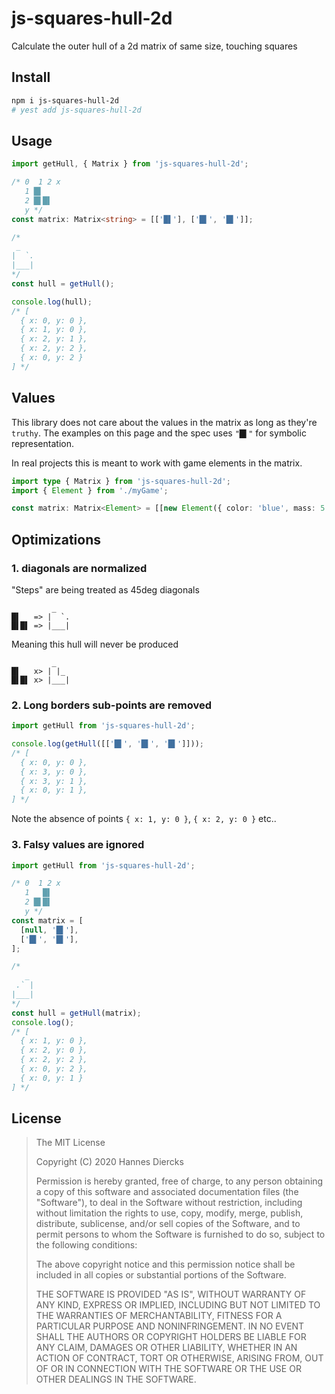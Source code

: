# js-squares-hull-2d

Calculate the outer hull of a 2d matrix of same size, touching squares

## Install

```bash
npm i js-squares-hull-2d
# yest add js-squares-hull-2d
```

## Usage

```ts
import getHull, { Matrix } from 'js-squares-hull-2d';

/* 0  1 2 x
   1 █▌
   2 █▌█▌
   y */
const matrix: Matrix<string> = [['█▌'], ['█▌', '█▌']];

/*
 _
|  `.
|___|
*/
const hull = getHull();

console.log(hull);
/* [
  { x: 0, y: 0 },
  { x: 1, y: 0 },
  { x: 2, y: 1 },
  { x: 2, y: 2 },
  { x: 0, y: 2 }
] */
```

## Values

This library does not care about the values in the matrix as long as they're `truthy`.
The examples on this page and the spec uses `"█▌"` for symbolic representation.

In real projects this is meant to work with game elements in the matrix.

```ts
import type { Matrix } from 'js-squares-hull-2d';
import { Element } from './myGame';

const matrix: Matrix<Element> = [[new Element({ color: 'blue', mass: 5 })]];
```

## Optimizations

### 1. diagonals are normalized

"Steps" are being treated as 45deg diagonals

```
         _
█▌   => |  `.
█▌█▌ => |___|
```

Meaning this hull will never be produced

```
         _
█▌   x> | |_
█▌█▌ x> |___|
```

### 2. Long borders sub-points are removed

```ts
import getHull from 'js-squares-hull-2d';

console.log(getHull([['█▌', '█▌', '█▌']]));
/* [
  { x: 0, y: 0 },
  { x: 3, y: 0 },
  { x: 3, y: 1 },
  { x: 0, y: 1 },
] */
```

Note the absence of points `{ x: 1, y: 0 }`, `{ x: 2, y: 0 }` etc..

### 3. Falsy values are ignored

```ts
import getHull from 'js-squares-hull-2d';

/* 0  1 2 x
   1   █▌
   2 █▌█▌
   y */
const matrix = [
  [null, '█▌'],
  ['█▌', '█▌'],
];

/*
   _
 .` |
|___|
*/
const hull = getHull(matrix);
console.log();
/* [
  { x: 1, y: 0 },
  { x: 2, y: 0 },
  { x: 2, y: 2 },
  { x: 0, y: 2 },
  { x: 0, y: 1 }
] */
```

## License

> The MIT License
>
> Copyright (C) 2020 Hannes Diercks
>
> Permission is hereby granted, free of charge, to any person obtaining a copy of
> this software and associated documentation files (the "Software"), to deal in
> the Software without restriction, including without limitation the rights to
> use, copy, modify, merge, publish, distribute, sublicense, and/or sell copies
> of the Software, and to permit persons to whom the Software is furnished to do
> so, subject to the following conditions:
>
> The above copyright notice and this permission notice shall be included in all
> copies or substantial portions of the Software.
>
> THE SOFTWARE IS PROVIDED "AS IS", WITHOUT WARRANTY OF ANY KIND, EXPRESS OR
> IMPLIED, INCLUDING BUT NOT LIMITED TO THE WARRANTIES OF MERCHANTABILITY, FITNESS
> FOR A PARTICULAR PURPOSE AND NONINFRINGEMENT. IN NO EVENT SHALL THE AUTHORS OR
> COPYRIGHT HOLDERS BE LIABLE FOR ANY CLAIM, DAMAGES OR OTHER LIABILITY, WHETHER
> IN AN ACTION OF CONTRACT, TORT OR OTHERWISE, ARISING FROM, OUT OF OR IN
> CONNECTION WITH THE SOFTWARE OR THE USE OR OTHER DEALINGS IN THE SOFTWARE.
